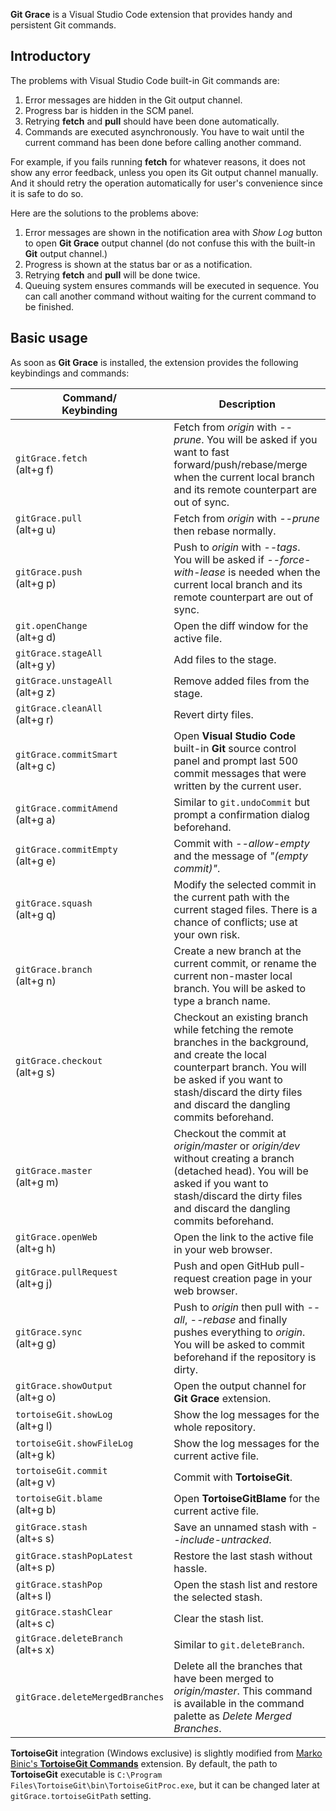 **Git Grace** is a Visual Studio Code extension that provides handy and persistent Git commands.

## Introductory

The problems with Visual Studio Code built-in Git commands are:
1. Error messages are hidden in the Git output channel.
2. Progress bar is hidden in the SCM panel.
3. Retrying **fetch** and **pull** should have been done automatically.
4. Commands are executed asynchronously. You have to wait until the current command has been done before calling another command.

For example, if you fails running **fetch** for whatever reasons, it does not show any error feedback, unless you open its Git output channel manually. And it should retry the operation automatically for user's convenience since it is safe to do so.

Here are the solutions to the problems above:
1. Error messages are shown in the notification area with _Show Log_ button to open **Git Grace** output channel (do not confuse this with the built-in **Git** output channel.)
2. Progress is shown at the status bar or as a notification.
3. Retrying **fetch** and **pull** will be done twice.
4. Queuing system ensures commands will be executed in sequence. You can call another command without waiting for the current command to be finished.

## Basic usage

As soon as **Git Grace** is installed, the extension provides the following keybindings and commands:

|Command/<br>Keybinding|Description|
|---|---|
|`gitGrace.fetch`<br>(alt+g f)|Fetch from _origin_ with _--prune_. You will be asked if you want to fast forward/push/rebase/merge when the current local branch and its remote counterpart are out of sync.|
|`gitGrace.pull`<br>(alt+g u)|Fetch from _origin_ with _--prune_ then rebase normally.|
|`gitGrace.push`<br>(alt+g p)|Push to _origin_ with _--tags_. You will be asked if _--force-with-lease_ is needed when the current local branch and its remote counterpart are out of sync.|
|`git.openChange`<br>(alt+g d)|Open the diff window for the active file.|
|`gitGrace.stageAll`<br>(alt+g y)|Add files to the stage.|
|`gitGrace.unstageAll`<br>(alt+g z)|Remove added files from the stage.|
|`gitGrace.cleanAll`<br>(alt+g r)|Revert dirty files.|
|`gitGrace.commitSmart`<br>(alt+g c)|Open **Visual Studio Code** built-in **Git** source control panel and prompt last 500 commit messages that were written by the current user.|
|`gitGrace.commitAmend`<br>(alt+g a)|Similar to `git.undoCommit` but prompt a confirmation dialog beforehand.|
|`gitGrace.commitEmpty`<br>(alt+g e)|Commit with _--allow-empty_ and the message of _"(empty commit)"_.|
|`gitGrace.squash`<br>(alt+g q)|Modify the selected commit in the current path with the current staged files. There is a chance of conflicts; use at your own risk.|
|`gitGrace.branch`<br>(alt+g n)|Create a new branch at the current commit, or rename the current non-master local branch. You will be asked to type a branch name.|
|`gitGrace.checkout`<br>(alt+g s)|Checkout an existing branch while fetching the remote branches in the background, and create the local counterpart branch. You will be asked if you want to stash/discard the dirty files and discard the dangling commits beforehand.|
|`gitGrace.master`<br>(alt+g m)|Checkout the commit at _origin/master_ or _origin/dev_ without creating a branch (detached head). You will be asked if you want to stash/discard the dirty files and discard the dangling commits beforehand.|
|`gitGrace.openWeb`<br>(alt+g h)|Open the link to the active file in your web browser.|
|`gitGrace.pullRequest`<br>(alt+g j)|Push and open GitHub pull-request creation page in your web browser.|
|`gitGrace.sync`<br>(alt+g g)|Push to _origin_ then pull with _--all_, _--rebase_ and finally pushes everything to _origin_. You will be asked to commit beforehand if the repository is dirty.|
|`gitGrace.showOutput`<br>(alt+g o)|Open the output channel for **Git Grace** extension.|
|`tortoiseGit.showLog`<br>(alt+g l)|Show the log messages for the whole repository.|
|`tortoiseGit.showFileLog`<br>(alt+g k)|Show the log messages for the current active file.|
|`tortoiseGit.commit`<br>(alt+g v)|Commit with **TortoiseGit**.|
|`tortoiseGit.blame`<br>(alt+g b)|Open **TortoiseGitBlame** for the current active file.|
|`gitGrace.stash`<br>(alt+s s)|Save an unnamed stash with _--include-untracked_.|
|`gitGrace.stashPopLatest`<br>(alt+s p)|Restore the last stash without hassle.|
|`gitGrace.stashPop`<br>(alt+s l)|Open the stash list and restore the selected stash.|
|`gitGrace.stashClear`<br>(alt+s c)|Clear the stash list.|
|`gitGrace.deleteBranch`<br>(alt+s x)|Similar to `git.deleteBranch`.|
|`gitGrace.deleteMergedBranches`|Delete all the branches that have been merged to _origin/master_. This command is available in the command palette as _Delete Merged Branches_.|

**TortoiseGit** integration (Windows exclusive) is slightly modified from [Marko Binic's **TortoiseGit Commands**](https://marketplace.visualstudio.com/items?itemName=mbinic.tgit-cmds) extension. By default, the path to **TortoiseGit** executable is `C:\Program Files\TortoiseGit\bin\TortoiseGitProc.exe`, but it can be changed later at `gitGrace.tortoiseGitPath` setting.
